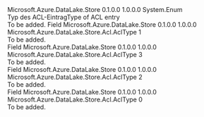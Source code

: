 <Type Name="AclType" FullName="Microsoft.Azure.DataLake.Store.Acl.AclType">
  <TypeSignature Language="C#" Value="public enum AclType" />
  <TypeSignature Language="ILAsm" Value=".class public auto ansi sealed AclType extends System.Enum" />
  <TypeSignature Language="DocId" Value="T:Microsoft.Azure.DataLake.Store.Acl.AclType" />
  <TypeSignature Language="VB.NET" Value="Public Enum AclType" />
  <TypeSignature Language="F#" Value="type AclType = " />
  <AssemblyInfo>
    <AssemblyName>Microsoft.Azure.DataLake.Store</AssemblyName>
    <AssemblyVersion>0.1.0.0</AssemblyVersion>
    <AssemblyVersion>1.0.0.0</AssemblyVersion>
  </AssemblyInfo>
  <Base>
    <BaseTypeName>System.Enum</BaseTypeName>
  </Base>
  <Docs>
    <summary>
            <span data-ttu-id="8b7cb-101">Typ des ACL-Eintrag</span><span class="sxs-lookup"><span data-stu-id="8b7cb-101">Type of ACL entry</span></span>
            </summary>
    <remarks>To be added.</remarks>
  </Docs>
  <Members>
    <Member MemberName="group">
      <MemberSignature Language="C#" Value="group" />
      <MemberSignature Language="ILAsm" Value=".field public static literal valuetype Microsoft.Azure.DataLake.Store.Acl.AclType group = int32(1)" />
      <MemberSignature Language="DocId" Value="F:Microsoft.Azure.DataLake.Store.Acl.AclType.group" />
      <MemberSignature Language="VB.NET" Value="group" />
      <MemberSignature Language="F#" Value="group = 1" Usage="Microsoft.Azure.DataLake.Store.Acl.AclType.group" />
      <MemberType>Field</MemberType>
      <AssemblyInfo>
        <AssemblyName>Microsoft.Azure.DataLake.Store</AssemblyName>
        <AssemblyVersion>0.1.0.0</AssemblyVersion>
        <AssemblyVersion>1.0.0.0</AssemblyVersion>
      </AssemblyInfo>
      <ReturnValue>
        <ReturnType>Microsoft.Azure.DataLake.Store.Acl.AclType</ReturnType>
      </ReturnValue>
      <MemberValue>1</MemberValue>
      <Docs>
        <summary>To be added.</summary>
      </Docs>
    </Member>
    <Member MemberName="mask">
      <MemberSignature Language="C#" Value="mask" />
      <MemberSignature Language="ILAsm" Value=".field public static literal valuetype Microsoft.Azure.DataLake.Store.Acl.AclType mask = int32(3)" />
      <MemberSignature Language="DocId" Value="F:Microsoft.Azure.DataLake.Store.Acl.AclType.mask" />
      <MemberSignature Language="VB.NET" Value="mask" />
      <MemberSignature Language="F#" Value="mask = 3" Usage="Microsoft.Azure.DataLake.Store.Acl.AclType.mask" />
      <MemberType>Field</MemberType>
      <AssemblyInfo>
        <AssemblyName>Microsoft.Azure.DataLake.Store</AssemblyName>
        <AssemblyVersion>0.1.0.0</AssemblyVersion>
        <AssemblyVersion>1.0.0.0</AssemblyVersion>
      </AssemblyInfo>
      <ReturnValue>
        <ReturnType>Microsoft.Azure.DataLake.Store.Acl.AclType</ReturnType>
      </ReturnValue>
      <MemberValue>3</MemberValue>
      <Docs>
        <summary>To be added.</summary>
      </Docs>
    </Member>
    <Member MemberName="other">
      <MemberSignature Language="C#" Value="other" />
      <MemberSignature Language="ILAsm" Value=".field public static literal valuetype Microsoft.Azure.DataLake.Store.Acl.AclType other = int32(2)" />
      <MemberSignature Language="DocId" Value="F:Microsoft.Azure.DataLake.Store.Acl.AclType.other" />
      <MemberSignature Language="VB.NET" Value="other" />
      <MemberSignature Language="F#" Value="other = 2" Usage="Microsoft.Azure.DataLake.Store.Acl.AclType.other" />
      <MemberType>Field</MemberType>
      <AssemblyInfo>
        <AssemblyName>Microsoft.Azure.DataLake.Store</AssemblyName>
        <AssemblyVersion>0.1.0.0</AssemblyVersion>
        <AssemblyVersion>1.0.0.0</AssemblyVersion>
      </AssemblyInfo>
      <ReturnValue>
        <ReturnType>Microsoft.Azure.DataLake.Store.Acl.AclType</ReturnType>
      </ReturnValue>
      <MemberValue>2</MemberValue>
      <Docs>
        <summary>To be added.</summary>
      </Docs>
    </Member>
    <Member MemberName="user">
      <MemberSignature Language="C#" Value="user" />
      <MemberSignature Language="ILAsm" Value=".field public static literal valuetype Microsoft.Azure.DataLake.Store.Acl.AclType user = int32(0)" />
      <MemberSignature Language="DocId" Value="F:Microsoft.Azure.DataLake.Store.Acl.AclType.user" />
      <MemberSignature Language="VB.NET" Value="user" />
      <MemberSignature Language="F#" Value="user = 0" Usage="Microsoft.Azure.DataLake.Store.Acl.AclType.user" />
      <MemberType>Field</MemberType>
      <AssemblyInfo>
        <AssemblyName>Microsoft.Azure.DataLake.Store</AssemblyName>
        <AssemblyVersion>0.1.0.0</AssemblyVersion>
        <AssemblyVersion>1.0.0.0</AssemblyVersion>
      </AssemblyInfo>
      <ReturnValue>
        <ReturnType>Microsoft.Azure.DataLake.Store.Acl.AclType</ReturnType>
      </ReturnValue>
      <MemberValue>0</MemberValue>
      <Docs>
        <summary>To be added.</summary>
      </Docs>
    </Member>
  </Members>
</Type>